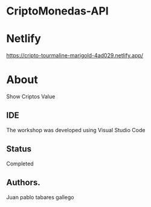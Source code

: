 # CriptoMonedas-API

# Netlify
https://cripto-tourmaline-marigold-4ad029.netlify.app/

# About
Show Criptos Value

## IDE
The workshop was developed using Visual Studio Code 
## Status 
Completed
## Authors.
Juan pablo tabares gallego
